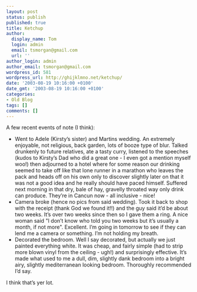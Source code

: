 ```yaml
---
layout: post
status: publish
published: true
title: Ketchup
author:
  display_name: Tom
  login: admin
  email: tsmorgan@gmail.com
  url: ''
author_login: admin
author_email: tsmorgan@gmail.com
wordpress_id: 581
wordpress_url: http://ghijklmno.net/ketchup/
date: '2003-08-19 10:16:00 +0100'
date_gmt: '2003-08-19 10:16:00 +0100'
categories:
- Old Blog
tags: []
comments: []
---
```

<p>A few recent events of note (I think):</p>

<ul>
<li>Went to Adele (Kirsty&#8217;s sister) and Martins wedding. An extremely enjoyable, not religious, back garden, lots of booze type of blur. Talked drunkenly to future relatives, ate a tasty curry, listened to the speeches (kudos to Kirsty&#8217;s Dad who did a great one - I even got a mention myself woo!) then adjourned to a hotel where for some reason our drinking seemed to take off like that lone runner in a marathon who leaves the pack and heads off on his own only to discover slightly later on that it was not a good idea and he really should have paced himself. Suffered next morning in that dry, bale of hay, gravelly throated way only drink can produce. They&#8217;re in Cancun now - all inclusive - nice!</li>
<li>Camera broke (hence no pics from said wedding). Took it back to shop with the receipt (thank God we found it!!) and the guy said it&#8217;d be about two weeks. It&#8217;s over two weeks since then so I gave them a ring. A nice woman said "I don&#8217;t know who told you two weeks but it&#8217;s usually a month, if not more". Excellent. I&#8217;m going in tomorrow to see if they can lend me a camera or something. I&#8217;m not holding my breath.</li>
<li>Decorated the bedroom. Well I say decorated, but actually we just painted everything white. It was cheap, and fairly simple (had to strip more blown vinyl from the ceiling - ugh!) and surprisingly effective. It&#8217;s made what used to me a dull, dim, slightly dank bedroom into a bright airy, slightly mediterranean looking bedroom. Thoroughly recommended I&#8217;d say.</li>
</ul>
<p class="firstpar">I think that&#8217;s yer lot.</p>

